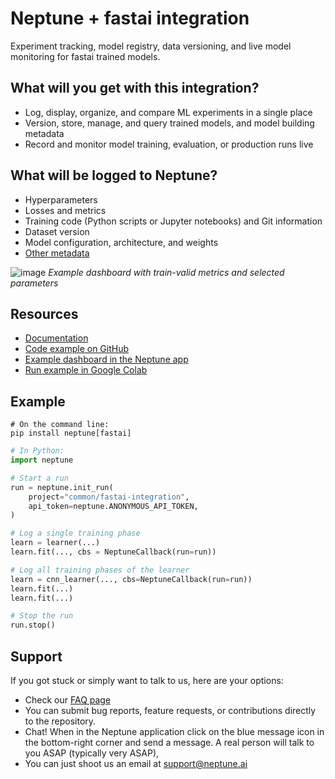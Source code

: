 # Neptune + fastai integration

Experiment tracking, model registry, data versioning, and live model monitoring for fastai trained models.

## What will you get with this integration?

* Log, display, organize, and compare ML experiments in a single place
* Version, store, manage, and query trained models, and model building metadata
* Record and monitor model training, evaluation, or production runs live

## What will be logged to Neptune?

* Hyperparameters
* Losses and metrics
* Training code (Python scripts or Jupyter notebooks) and Git information
* Dataset version
* Model configuration, architecture, and weights
* [Other metadata](https://docs.neptune.ai/you-should-know/what-can-you-log-and-display)

![image](https://user-images.githubusercontent.com/97611089/160639808-bd381089-66c8-4ed5-a895-0c018b378e0a.png)
*Example dashboard with train-valid metrics and selected parameters*


## Resources

* [Documentation](https://docs.neptune.ai/integrations/fastai)
* [Code example on GitHub](https://github.com/neptune-ai/examples/tree/main/integrations-and-supported-tools/fastai/scripts)
* [Example dashboard in the Neptune app](https://app.neptune.ai/o/common/org/fastai-integration/e/FAS-61/dashboard/fastai-dashboard-1f456716-f509-4432-b8b3-a7f5242703b6)
* [Run example in Google Colab](https://colab.research.google.com/github/neptune-ai/examples/blob/main/integrations-and-supported-tools/fastai/notebooks/Neptune_fastai.ipynb)

## Example

```
# On the command line:
pip install neptune[fastai]
```

```python
# In Python:
import neptune

# Start a run
run = neptune.init_run(
    project="common/fastai-integration",
    api_token=neptune.ANONYMOUS_API_TOKEN,
)

# Log a single training phase
learn = learner(...)
learn.fit(..., cbs = NeptuneCallback(run=run))

# Log all training phases of the learner
learn = cnn_learner(..., cbs=NeptuneCallback(run=run))
learn.fit(...)
learn.fit(...)

# Stop the run
run.stop()
```

## Support

If you got stuck or simply want to talk to us, here are your options:

* Check our [FAQ page](https://docs.neptune.ai/getting_help)
* You can submit bug reports, feature requests, or contributions directly to the repository.
* Chat! When in the Neptune application click on the blue message icon in the bottom-right corner and send a message. A real person will talk to you ASAP (typically very ASAP),
* You can just shoot us an email at support@neptune.ai
